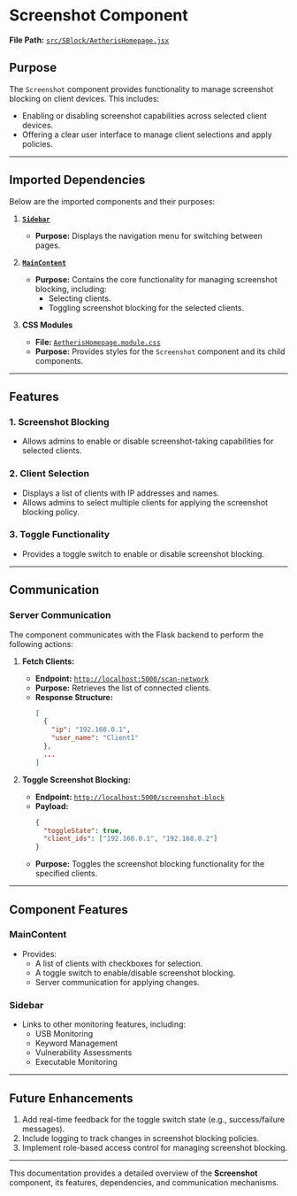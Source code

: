 # Screenshot Component

**File Path:** [`src/SBlock/AetherisHomepage.jsx`](https://github.com/mrunmeumeu/DLP/blob/ADMIN_FRONTEND/src/SBlock/AetherisHomepage.jsx)

## **Purpose**
The `Screenshot` component provides functionality to manage screenshot blocking on client devices. This includes:
- Enabling or disabling screenshot capabilities across selected client devices.
- Offering a clear user interface to manage client selections and apply policies.

---

## **Imported Dependencies**
Below are the imported components and their purposes:

1. **[`Sidebar`](https://github.com/mrunmeumeu/DLP/blob/ADMIN_FRONTEND/src/SBlock/Sidebar.jsx)**
   - **Purpose:** Displays the navigation menu for switching between pages.

2. **[`MainContent`](https://github.com/mrunmeumeu/DLP/blob/ADMIN_FRONTEND/src/SBlock/MainContent.jsx)**
   - **Purpose:** Contains the core functionality for managing screenshot blocking, including:
     - Selecting clients.
     - Toggling screenshot blocking for the selected clients.

3. **CSS Modules**
   - **File:** [`AetherisHomepage.module.css`](https://github.com/mrunmeumeu/DLP/blob/ADMIN_FRONTEND/src/SBlock/AetherisHomepage.module.css)
   - **Purpose:** Provides styles for the `Screenshot` component and its child components.

---

## **Features**

### **1. Screenshot Blocking**
- Allows admins to enable or disable screenshot-taking capabilities for selected clients.

### **2. Client Selection**
- Displays a list of clients with IP addresses and names.
- Allows admins to select multiple clients for applying the screenshot blocking policy.

### **3. Toggle Functionality**
- Provides a toggle switch to enable or disable screenshot blocking.

---

## **Communication**

### **Server Communication**
The component communicates with the Flask backend to perform the following actions:

1. **Fetch Clients:**
   - **Endpoint:** [`http://localhost:5000/scan-network`](http://localhost:5000/scan-network)
   - **Purpose:** Retrieves the list of connected clients.
   - **Response Structure:**
     ```json
     [
       {
         "ip": "192.168.0.1",
         "user_name": "Client1"
       },
       ...
     ]
     ```

2. **Toggle Screenshot Blocking:**
   - **Endpoint:** [`http://localhost:5000/screenshot-block`](http://localhost:5000/screenshot-block)
   - **Payload:**
     ```json
     {
       "toggleState": true,
       "client_ids": ["192.168.0.1", "192.168.0.2"]
     }
     ```
   - **Purpose:** Toggles the screenshot blocking functionality for the specified clients.

---

## **Component Features**

### **MainContent**
- Provides:
  - A list of clients with checkboxes for selection.
  - A toggle switch to enable/disable screenshot blocking.
  - Server communication for applying changes.

### **Sidebar**
- Links to other monitoring features, including:
  - USB Monitoring
  - Keyword Management
  - Vulnerability Assessments
  - Executable Monitoring

---

## **Future Enhancements**
1. Add real-time feedback for the toggle switch state (e.g., success/failure messages).
2. Include logging to track changes in screenshot blocking policies.
3. Implement role-based access control for managing screenshot blocking.

---

This documentation provides a detailed overview of the **Screenshot** component, its features, dependencies, and communication mechanisms.
